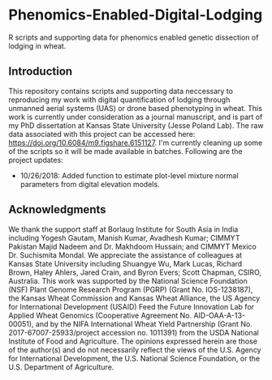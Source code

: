 # Phenomics-Enabled-Digital-Lodging
R scripts and supporting data for phenomics enabled genetic dissection of lodging in wheat. 

## Introduction
This repository contains scripts and supporting data neccessary to reproducing my work with digital quantification of lodging through unmanned aerial systems (UAS) or drone based phenotyping in wheat. This work is currently under consideration as a journal manuscript, and is part of my PhD dissertation at Kansas State University (Jesse Poland Lab). The raw data associated with this project can be accessed here: https://doi.org/10.6084/m9.figshare.6151127. I'm currently cleaning up some of the scripts so it will be made available in batches. Following are the project updates:

- 10/26/2018: Added function to estimate plot-level mixture normal parameters from digital elevation models. 

## Acknowledgments
We thank the support staff at Borlaug Institute for South Asia in India including Yogesh Gautam, Manish Kumar, Avadhesh Kumar; CIMMYT Pakistan Majid Nadeem and Dr. Makhdoom Hussain; and CIMMYT Mexico Dr. Suchismita Mondal.  We appreciate the assistance of colleagues at Kansas State University including Shuangye Wu, Mark Lucas, Richard Brown, Haley Ahlers, Jared Crain, and Byron Evers; Scott Chapman, CSIRO, Australia.  This work was supported by the National Science Foundation (NSF) Plant Genome Research Program (PGRP) (Grant No. IOS-1238187), the Kansas Wheat Commission and Kansas Wheat Alliance, the US Agency for International Development (USAID) Feed the Future Innovation Lab for Applied Wheat Genomics (Cooperative Agreement No. AID-OAA-A-13-00051), and by the NIFA International Wheat Yield Partnership (Grant No. 2017-67007-25933/project accession no. 1011391) from the USDA National Institute of Food and Agriculture.  The opinions expressed herein are those of the author(s) and do not necessarily reflect the views of the U.S. Agency for International Development, the U.S. National Science Foundation, or the U.S. Department of Agriculture. 
